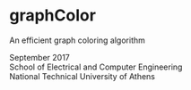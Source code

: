 # graphColor
An efficient graph coloring algorithm

September 2017 <br />
School of Electrical and Computer Engineering <br />
National Technical University of Athens
